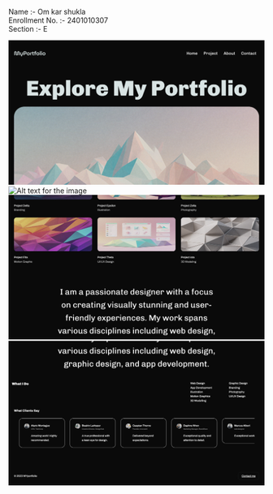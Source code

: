 Name :- Om kar shukla
<br>
Enrollment No. :- 2401010307
<br>
Section :- E

![Alt text for the image](./1.png)
![Alt text for the image](./2.png)
![Alt text for the image](./3.png)
![Alt text for the image](./4.png)

